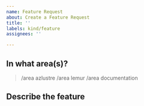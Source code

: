 ```yaml
---
name: Feature Request
about: Create a Feature Request
title: ''
labels: kind/feature
assignees: ''

---
```

## In what area(s)?

<!-- Remove the '> ' to select -->

> /area azlustre
> /area lemur
> /area documentation

## Describe the feature
<!-- Please also discuss possible business value -->
